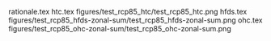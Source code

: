 rationale.tex
htc.tex
figures/test_rcp85_htc/test_rcp85_htc.png
hfds.tex
figures/test_rcp85_hfds-zonal-sum/test_rcp85_hfds-zonal-sum.png
ohc.tex
figures/test_rcp85_ohc-zonal-sum/test_rcp85_ohc-zonal-sum.png
